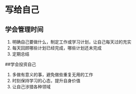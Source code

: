 # 写给自己

## 学会管理时间

1. 明确自己要做什么，制定工作或学习计划，让自己每天过的充实
2. 每天回顾哪些计划已经完成，哪些计划还未完成
3. 定期总结

##学会投资自己

1. 多做有意义的事，避免做些重复无用的工作
2. 时刻保持学习的心态，提升自身价值
3. 让自己涉猎各种领域







